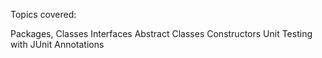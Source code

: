 Topics covered:

Packages,
Classes
Interfaces
Abstract Classes
Constructors
Unit Testing with JUnit
Annotations
